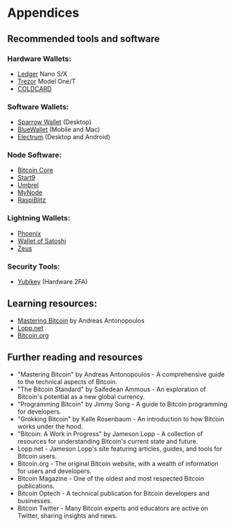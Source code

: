 # Appendices

## Recommended tools and software

### Hardware Wallets:

* [Ledger](https://www.ledger.com/) Nano S/X
* [Trezor](https://trezor.io/) Model One/T
* [COLDCARD](https://coldcard.com/)

### Software Wallets:

* [Sparrow Wallet](https://sparrowwallet.com/) (Desktop)
* [BlueWallet](https://bluewallet.io/) (Mobile and Mac)
* [Electrum](https://electrum.org/) (Desktop and Android)

### Node Software:

* [Bitcoin Core](https://bitcoincore.org/)
* [Start9](https://start9.com/)
* [Umbrel](https://umbrel.com/)
* [MyNode](https://mynodebtc.com/)
* [RaspiBlitz](https://github.com/raspiblitz/raspiblitz)

### Lightning Wallets:

* [Phoenix](https://phoenix.acinq.co/)
* [Wallet of Satoshi](https://www.walletofsatoshi.com/)
* [Zeus](https://zeusln.com/)

### Security Tools:

* [Yubikey](https://www.yubico.com/) (Hardware 2FA)

## Learning resources:

* [Mastering Bitcoin](https://github.com/bitcoinbook/bitcoinbook) by Andreas Antonopoulos
* [Lopp.net](http://lopp.net)
* [Bitcoin.org](http://bitcoin.org)

## Further reading and resources

* "Mastering Bitcoin" by Andreas Antonopoulos - A comprehensive guide to the technical aspects of Bitcoin.
* "The Bitcoin Standard" by Saifedean Ammous - An exploration of Bitcoin's potential as a new global currency.
* "Programming Bitcoin" by Jimmy Song - A guide to Bitcoin programming for developers.
* "Grokking Bitcoin" by Kalle Rosenbaum - An introduction to how Bitcoin works under the hood.
* "Bitcoin: A Work in Progress" by Jameson Lopp - A collection of resources for understanding Bitcoin's current state and future.
* Lopp.net - Jameson Lopp's site featuring articles, guides, and tools for Bitcoin users.
* Bitcoin.org - The original Bitcoin website, with a wealth of information for users and developers.
* Bitcoin Magazine - One of the oldest and most respected Bitcoin publications.
* Bitcoin Optech - A technical publication for Bitcoin developers and businesses.
* Bitcoin Twitter - Many Bitcoin experts and educators are active on Twitter, sharing insights and news.

